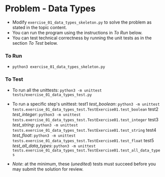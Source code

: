 # Problem - Data Types

* Modify `exercise_01_data_types_skeleton.py` to solve the problem as stated in the topic content.
* You can run the program using the instructions in *To Run* below.
* You can test technical correctness by running the unit tests as in the section *To Test* below.

### To Run

* `python3 exercise_01_data_types_skeleton.py`

### To Test

* To run all the unittests: `python3 -m unittest tests/exercise_01_data_types_test.py`

* To run a specific step's unittest:
test1 *test_boolean*: `python3 -m unittest tests.exercise_01_data_types_test.TestExercise01.test_boolean`
test2 *test_integer*: `python3 -m unittest tests.exercise_01_data_types_test.TestExercise01.test_integer`
test3 *test_string*: `python3 -m unittest tests.exercise_01_data_types_test.TestExercise01.test_string`
test4 *test_float*: `python3 -m unittest tests.exercise_01_data_types_test.TestExercise01.test_float`
test5 *test_all_data_types*: `python3 -m unittest tests.exercise_01_data_types_test.TestExercise01.test_all_data_types`

* *Note*: at the minimum, these (*unedited*) tests must succeed before you may submit the solution for review.
